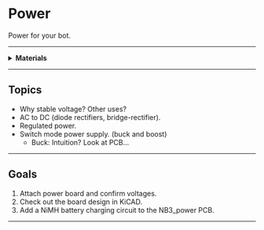 # Power

Power for your bot.

----

<details><summary><b>Materials</b></summary><p>

Contents|Level|Description| # |Data|Link|
:-------|:---:|:----------|:-:|:--:|:--:|
NB3 Power Board|01|Regulated DC-DC power supply (5 Volts - 4 Amps)|1|[-D-](NB3_power)|[-L-](VK)
Power Cable|01|Custom 4 pin NB3 power connector cable|1|-|[-L-](VK)
M2.5 standoff (7/PS)|01|7 mm long plug-to-socket M2.5 standoff|4|-|[-L-](https://uk.farnell.com/wurth-elektronik/971070151/standoff-hex-male-female-7mm-m2/dp/2884371)
M2.5 bolt (6)|01|6 mm long M2.5 bolt|4|-|[-L-](https://www.accu.co.uk/pozi-pan-head-screws/9255-SPP-M2-5-6-A2)
M2.5 nut|01|regular M2.5 nut|4|[-D-](-)|[-L-](https://www.accu.co.uk/hexagon-nuts/456430-HPN-M2-5-C8-Z)
12V DC Power Supply|01|12 V AC-DC transformer (UK/EU/USA plugs)|1|-|[-L-](https://www.amazon.co.uk/gp/product/B09QG4R1R4)
Battery|01|NiMH 9.6V 8-cell 2000 mAh battery|1|-|[-L-](https://www.amazon.co.uk/BAKTH-Capacity-Rechargeable-Discharge-Customized/dp/B08VRC8KL7)
Battery Charger|01|NiMH battery charger (UK plug)|1|-|[-L-](https://www.amazon.co.uk/dp/B089VRXKWY?psc=1&smid=AOVA4BIXU2O7J&ref_=chk_typ_imgToDp)
Velcro Patch|01|Velcro adhesive|1|-|-

</p></details>

----

## Topics

- Why stable voltage? Other uses?
- AC to DC (diode rectifiers, bridge-rectifier).
- Regulated power.
- Switch mode power supply. (buck and boost)
  - Buck: Intuition? Look at PCB...

----

## Goals

1. Attach power board and confirm voltages.
2. Check out the board design in KiCAD.
3. Add a NiMH battery charging circuit to the NB3_power PCB.

----
